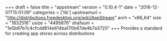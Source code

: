 +++
draft = false
title = "appstream"
version = "0.10.4-1"
date = "2016-12-01T15:01:09"
categories = ['lib']
upstreamurl = "http://distributions.freedesktop.org/wiki/AppStream"
arch = "x86_64"
size = "1832516"
usize = "4495876"
sha1sum = "1e5b97b7c4cfcdd814e614ba170b67de4b7a3720"
+++
Provides a standard for creating app stores across distributions
